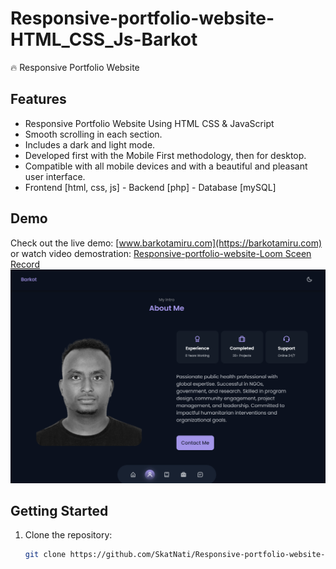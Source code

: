 # Responsive-portfolio-website-HTML_CSS_Js-Barkot
🔥 Responsive Portfolio Website

## Features

- Responsive Portfolio Website Using HTML CSS & JavaScript
- Smooth scrolling in each section.
- Includes a dark and light mode.
- Developed first with the Mobile First methodology, then for desktop.
- Compatible with all mobile devices and with a beautiful and pleasant user interface.
- Frontend [html, css, js] - Backend [php] - Database [mySQL]

## Demo

Check out the live demo: [www.barkotamiru.com](https://barkotamiru.com)<br>
or watch video demostration: [Responsive-portfolio-website-Loom Sceen Record](https://www.loom.com/share/69217b9b6f5d467ca9f141571d25c71d?sid=64e387ad-fa73-4b4f-8c99-eeff19799505)
<img src="screenshots/Screenshot 2024-01-22 202724.png" />
## Getting Started

1. Clone the repository:

   ```bash
   git clone https://github.com/SkatNati/Responsive-portfolio-website-HTML_CSS_Js-Barkot.git
